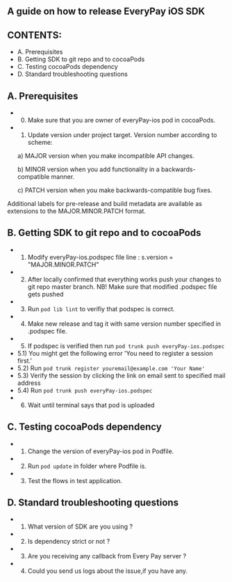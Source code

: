 ## A guide on how to release EveryPay iOS SDK
## CONTENTS:
- A. Prerequisites
- B. Getting SDK to git repo and to cocoaPods
- C. Testing cocoaPods dependency
- D. Standard troubleshooting questions


## A. Prerequisites
- 0) Make sure that you are owner of everyPay-ios pod in cocoaPods.
- 1) Update version under project target. Version number according to scheme:

    a)    MAJOR version when you make incompatible API changes.
    
    b)   MINOR version when you add functionality in a backwards-compatible manner.
    
    c)  PATCH version when you make backwards-compatible bug fixes.
    
Additional labels for pre-release and build metadata are available as extensions to the MAJOR.MINOR.PATCH format.


## B. Getting SDK to git repo and to cocoaPods
- 1) Modify everyPay-ios.podspec file line : s.version = "MAJOR.MINOR.PATCH"
- 2) After locally confirmed that everything works push your changes to git repo master branch. NB! Make sure that modified .podspec file gets pushed
- 3) Run `pod lib lint` to verifiy that podspec is correct.
- 4) Make new release and tag it with same version number specified in .podspec file.
- 5) If podspec is verified then run `pod trunk push everyPay-ios.podspec`
- 5.1) You might get the following error 'You need to register a session first.'
- 5.2) Run `pod trunk register youremail@example.com 'Your Name'`
- 5.3) Verify the session by clicking the link on email sent to specified mail address
- 5.4) Run `pod trunk push everyPay-ios.podspec`
- 6) Wait until terminal says that pod is uploaded


## C. Testing cocoaPods dependency
- 1) Change the version of everyPay-ios pod in Podfile.
- 2) Run `pod update` in folder where Podfile is.
- 3) Test the flows in test application.

## D. Standard troubleshooting questions

- 1) What version of SDK are you using ? 
- 2) Is dependency strict or not ? 
- 3) Are you receiving any callback from Every Pay server ?
- 4) Could you send us logs about the issue,if you have any.
